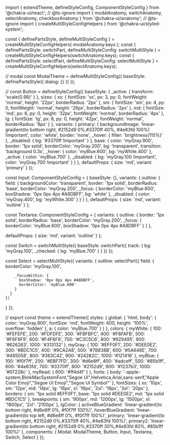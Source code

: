import { extendTheme, defineStyleConfig, ComponentStyleConfig } from '@chakra-ui/react';
// @ts-ignore
import { modalAnatomy, switchAnatomy, selectAnatomy, checkboxAnatomy } from '@chakra-ui/anatomy';
// @ts-ignore
import { createMultiStyleConfigHelpers } from '@chakra-ui/styled-system';

const { definePartsStyle, defineMultiStyleConfig } = createMultiStyleConfigHelpers(
  modalAnatomy.keys
);
const { definePartsStyle: switchPart, defineMultiStyleConfig: switchMultiStyle } =
  createMultiStyleConfigHelpers(switchAnatomy.keys);
const { definePartsStyle: selectPart, defineMultiStyleConfig: selectMultiStyle } =
  createMultiStyleConfigHelpers(selectAnatomy.keys);

// modal 
const ModalTheme = defineMultiStyleConfig({
  baseStyle: definePartsStyle({
    dialog: {}
  })
});

// 
const Button = defineStyleConfig({
  baseStyle: {
    _active: {
      transform: 'scale(0.98)'
    }
  },
  sizes: {
    xs: {
      fontSize: 'xs',
      px: 3,
      py: 0,
      fontWeight: 'normal',
      height: '22px',
      borderRadius: '2px'
    },
    sm: {
      fontSize: 'sm',
      px: 4,
      py: 0,
      fontWeight: 'normal',
      height: '26px',
      borderRadius: '2px'
    },
    md: {
      fontSize: 'md',
      px: 6,
      py: 0,
      height: '32px',
      fontWeight: 'normal',
      borderRadius: '4px'
    },
    lg: {
      fontSize: 'lg',
      px: 8,
      py: 0,
      height: '42px',
      fontWeight: 'normal',
      borderRadius: '8px'
    }
  },
  variants: {
    primary: {
      backgroundImage:
        'linear-gradient(to bottom right, #2152d9 0%,#3370ff 40%, #4e83fd 100%) !important',
      color: 'white',
      border: 'none',
      _hover: {
        filter: 'brightness(115%)'
      },
      _disabled: {
        bg: '#3370ff !important'
      }
    },
    base: {
      color: 'myGray.900',
      border: '1px solid',
      borderColor: 'myGray.200',
      bg: 'transparent',
      transition: 'background 0.3s',
      _hover: {
        color: 'myBlue.600',
        bg: 'myWhite.400'
      },
      _active: {
        color: 'myBlue.700'
      },
      _disabled: { bg: 'myGray.100 !important', color: 'myGray.700 !important' }
    }
  },
  defaultProps: {
    size: 'md',
    variant: 'primary'
  }
});

const Input: ComponentStyleConfig = {
  baseStyle: {},
  variants: {
    outline: {
      field: {
        backgroundColor: 'transparent',
        border: '1px solid',
        borderRadius: 'base',
        borderColor: 'myGray.200',
        _focus: {
          borderColor: 'myBlue.600',
          boxShadow: '0px 0px 4px #A8DBFF',
          bg: 'white'
        },
        _disabled: {
          color: 'myGray.400',
          bg: 'myWhite.300'
        }
      }
    }
  },
  defaultProps: {
    size: 'md',
    variant: 'outline'
  }
};

const Textarea: ComponentStyleConfig = {
  variants: {
    outline: {
      border: '1px solid',
      borderRadius: 'base',
      borderColor: 'myGray.200',
      _focus: {
        borderColor: 'myBlue.600',
        boxShadow: '0px 0px 4px #A8DBFF'
      }
    }
  },

  defaultProps: {
    size: 'md',
    variant: 'outline'
  }
};

const Switch = switchMultiStyle({
  baseStyle: switchPart({
    track: {
      bg: 'myGray.100',
      _checked: {
        bg: 'myBlue.700'
      }
    }
  })
});

const Select = selectMultiStyle({
  variants: {
    outline: selectPart({
      field: {
        borderColor: 'myGray.100',

        _focusWithin: {
          boxShadow: '0px 0px 4px #A8DBFF',
          borderColor: 'myBlue.600'
        }
      }
    })
  }
});

// 
export const theme = extendTheme({
  styles: {
    global: {
      'html, body': {
        color: 'myGray.900',
        fontSize: 'md',
        fontWeight: 400,
        height: '100%',
        overflow: 'hidden'
      },
      a: {
        color: 'myBlue.700'
      }
    }
  },
  colors: {
    myWhite: {
      100: '#FEFEFE',
      200: '#FDFDFE',
      300: '#FBFBFC',
      400: '#F8FAFB',
      500: '#F6F8F9',
      600: '#F4F6F8',
      700: '#C3C5C6',
      800: '#929495',
      900: '#626263',
      1000: '#313132'
    },
    myGray: {
      100: '#EFF0F1',
      200: '#DEE0E2',
      300: '#BDC1C5',
      400: '#9CA2A8',
      500: '#7B838B',
      600: '#5A646E',
      700: '#485058',
      800: '#363C42',
      900: '#24282C',
      1000: '#121416'
    },
    myBlue: {
      100: '#f0f7ff',
      200: '#EBF7FD',
      300: '#d6e8ff',
      400: '#adceff',
      500: '#85b1ff',
      600: '#4e83fd',
      700: '#3370ff',
      800: '#2152d9',
      900: '#1237b3',
      1000: '#07228c'
    },
    myRead: {
      600: '#ff4d4f'
    }
  },
  fonts: {
    body: '-apple-system,BlinkMacSystemFont,"Segoe UI",Helvetica,Arial,sans-serif,"Apple Color Emoji","Segoe UI Emoji","Segoe UI Symbol"'
  },
  fontSizes: {
    xs: '10px',
    sm: '12px',
    md: '14px',
    lg: '16px',
    xl: '16px',
    '2xl': '18px',
    '3xl': '20px'
  },
  borders: {
    sm: '1px solid #EFF0F1',
    base: '1px solid #DEE0E2',
    md: '1px solid #BDC1C5'
  },
  breakpoints: {
    sm: '900px',
    md: '1200px',
    lg: '1500px',
    xl: '1800px',
    '2xl': '2100px'
  },
  lgColor: {
    activeBlueGradient: 'linear-gradient(to bottom right, #d6e8ff 0%, #f0f7ff 100%)',
    hoverBlueGradient: 'linear-gradient(to top left, #d6e8ff 0%, #f0f7ff 100%)',
    primary: 'linear-gradient(to bottom right, #2152d9 0%,#3370ff 40%, #4e83fd 100%)',
    primary2: 'linear-gradient(to bottom right, #2152d9 0%,#3370ff 30%,#4e83fd 80%, #85b1ff 100%)'
  },
  components: {
    Modal: ModalTheme,
    Button,
    Input,
    Textarea,
    Switch,
    Select
  }
});
